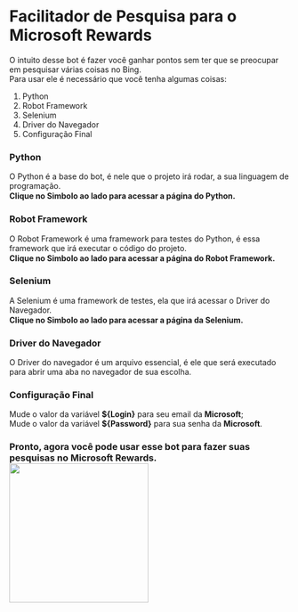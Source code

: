 # Facilitador de Pesquisa para o Microsoft Rewards
O intuito desse bot é fazer você ganhar pontos sem ter que se preocupar em pesquisar várias coisas no Bing. <br>
Para usar ele é necessário que você tenha algumas coisas: <br>
<ol>
  <li>Python</li>
  <li>Robot Framework</li>
  <li>Selenium</li>
  <li>Driver do Navegador</li>
  <li>Configuração Final</li>
</ol>
<p>
  <h3>Python</h3>
  O Python é a base do bot, é nele que o projeto irá rodar, a sua linguagem de programação. 
  <br> <strong> Clique no Simbolo ao lado para acessar a página do Python. </strong>
   <a href="https://www.python.org/downloads/"> <img src="https://cdn.icon-icons.com/icons2/2699/PNG/512/python_horizontal_logo_icon_169825.png" height="15px"> </a>
</p>
<p>
  <h3>Robot Framework</h3>
  O Robot Framework é uma framework para testes do Python, é essa framework que irá executar o código do projeto.
  <br> <strong> Clique no Simbolo ao lado para acessar a página do Robot Framework.</strong>
  <a href="https://robotframework.org/"><img src="https://res.cloudinary.com/practicaldev/image/fetch/s--aLMLGcII--/c_imagga_scale,f_auto,fl_progressive,h_420,q_auto,w_1000/https://dev-to-uploads.s3.amazonaws.com/uploads/articles/xgrx36xi5jexzmlugxg5.png" height="15px"></a>
</p>
<p>
  <h3>Selenium</h3>
  A Selenium é uma framework de testes, ela que irá acessar o Driver do Navegador.
  <br> <strong> Clique no Simbolo ao lado para acessar a página da Selenium. </strong>
  <a href="https://www.selenium.dev/downloads/"><img src="https://upload.wikimedia.org/wikipedia/commons/thumb/9/9f/Selenium_logo.svg/2560px-Selenium_logo.svg.png" height="15px"></a>
</p>
<p>
  <h3>Driver do Navegador</h3>
  O Driver do navegador é um arquivo essencial, é ele que será executado para abrir uma aba no navegador de sua escolha.
</p>
<p>
  <h3>Configuração Final</h3>
  Mude o valor da variável <strong>${Login}</strong> para seu email da <strong>Microsoft</strong>;<br>
  Mude o valor da variável <strong>${Password}</strong> para sua senha da <strong>Microsoft</strong>.
</p>
<p>
  <h3>Pronto, agora você pode usar esse bot para fazer suas pesquisas no Microsoft Rewards.</h> <br>
  <img src="https://media.tenor.com/_8OFisnQxBMAAAAd/cicak-goyang.gif" width="250" height="250">
</p>
